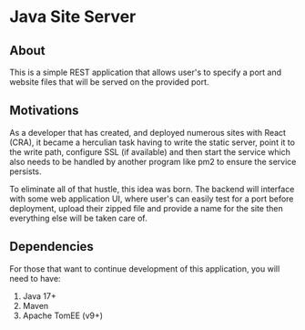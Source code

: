 # Java Site Server

## About

This is a simple REST application that allows user's to specify a port and website files
that will be served on the provided port.  

## Motivations

As a developer that has created, and deployed numerous sites with React (CRA), it became a herculian task having to
write the static server, point it to the write path, configure SSL (if available) and then start the service which
also needs to be handled by another program like pm2 to ensure the service persists. 

To eliminate all of that hustle,
this idea was born. The backend will interface with some web application UI, where user's can easily test for a port 
before deployment, upload their zipped file and provide a name for the site then everything else will be taken care of.

## Dependencies

For those that want to continue development of this application, you will need to have:
1. Java 17+
2. Maven
3. Apache TomEE (v9+)
